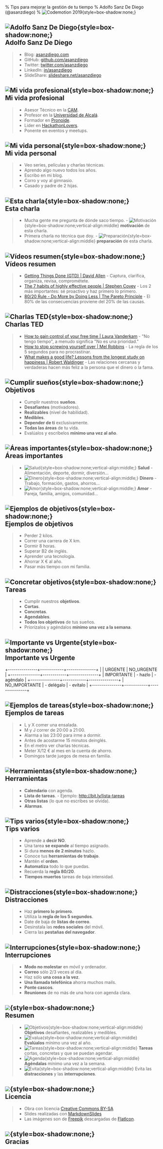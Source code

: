 % Tips para mejorar la gestión de tu tiempo
% Adolfo Sanz De Diego (@asanzdiego)
% ![Codemotion 2019](../img/codemotion.png){style=box-shadow:none;}

## ![Adolfo Sanz De Diego](../img/100/asanzdiego.png){style=box-shadow:none;} <br /> Adolfo Sanz De Diego

> - Blog: [asanzdiego.com](http://asanzdiego.com/)
> - GitHub: [github.com/asanzdiego](http://github.com/asanzdiego)
> - Twitter: [twitter.com/asanzdiego](http://twitter.com/asanzdiego)
> - LinkedIn: [in/asanzdiego](http://www.linkedin.com/in/asanzdiego)
> - SlideShare: [slideshare.net/asanzdiego](http://www.slideshare.net/asanzdiego/)

## ![Mi vida profesional](../img/100/goal.png){style=box-shadow:none;} <br /> Mi vida profesional

> - Asesor Técnico en la [CAM](http://www.comunidad.madrid/).
> - Profesor en la [Universidad de Alcalá](http://www.uah.es/).
> - Formador en [Pronoide](http://www.pronoide.com/).
> - Lider en [HackathonLovers](http://www.pronoide.com/).
> - Ponente en eventos y meetups.

## ![Mi vida personal](../img/100/love.png){style=box-shadow:none;} <br /> Mi vida personal

> - Veo series, películas y charlas técnicas.
> - Aprendo algo nuevo todos los años.
> - Escribo  en mi blog.
> - Corro y voy al gimnasio.
> - Casado y padre de 2 hijas.

## ![Esta charla](../img/100/classroom.png){style=box-shadow:none;} <br /> Esta charla

> - Mucha gente me pregunta de dónde saco tiempo.
>       - ![Motivación](../img/100/muscle.png){style=box-shadow:none;vertical-align:middle} **motivación** de esta charla.
> - Primera charla no técnica que doy.
>       - ![Preparación](../img/100/work.png){style=box-shadow:none;vertical-align:middle} **preparación** de esta charla.

## ![Vídeos resumen](../img/100/youtube.png){style=box-shadow:none;} <br /> Vídeos resumen

> - [Getting Things Done (GTD) | David Allen](https://www.youtube.com/watch?v=gCswMsONkwY)
>       - Captura, clarifica, organiza, revisa, comprométete.
> - [The 7 habits of highly effective people | Stephen Covey](https://www.youtube.com/watch?v=ktlTxC4QG8g)
>       - Los 2 más importantes: sé proactivo y haz primero lo primero.
> - [80/20 Rule - Do More by Doing Less | The Pareto Principle](https://www.youtube.com/watch?v=EAynHZE-lK4)
>       - El 80% de las consecuencias proviene del 20% de las causas.

## ![Charlas TED](../img/100/ted.png){style=box-shadow:none;} <br /> Charlas TED

> - [How to gain control of your free time | Laura Vanderkam](https://www.youtube.com/watch?v=n3kNlFMXslo)
>       - "No tengo tiempo", a menudo significa "No es una prioridad."
> - [How to stop screwing yourself over | Mel Robbins](https://www.youtube.com/watch?v=Lp7E973zozc)
>       - La regla de los 5 segundos para no procrastinar.
> - [What makes a good life? Lessons from the longest study on happiness | Robert Waldinger](https://www.youtube.com/watch?v=8KkKuTCFvzI)
>       - Las relaciones cercanas y verdaderas hacen más feliz a la persona que el dinero o la fama.

## ![Cumplir sueños](../img/100/target.png){style=box-shadow:none;} <br /> Objetivos

> - Cumplir nuestros **sueños**.
> - **Desafiantes** (motivadores).
> - **Realizables** (nivel de habilidad).
> - **Medibles**.
> - **Depender de ti** exclusivamente.
> - **Todas las áreas** de tu vida.
> - Evalúalos y escríbelos **mínimo una vez al año**.

## ![Áreas importantes](../img/100/pie-chart.png){style=box-shadow:none;} <br /> Áreas importantes

> - ![Salud](../img/100/exercise.png){style=box-shadow:none;vertical-align:middle;} **Salud**
>       - Alimentación, deporte, dormir, diversión...
> - ![Dinero](../img/100/coins.png){style=box-shadow:none;vertical-align:middle;} **Dinero**
>       - Trabajo, formación, gastos, ahorros...
> - ![Amor](../img/100/heartbeat.png){style=box-shadow:none;vertical-align:middle;} **Amor**
>       - Pareja, familia, amigos, comunidad...

## ![Ejemplos de objetivos](../img/100/target-2.png){style=box-shadow:none;} <br /> Ejemplos de objetivos

> - Perder 2 kilos.
> - Correr una carrera de X km.
> - Dormir 8 horas.
> - Superar B2 de inglés.
> - Aprender una tecnología.
> - Ahorrar X € al año.
> - Pasar más tiempo con mi familia.

## ![Concretar objetivos](../img/100/list.png){style=box-shadow:none;} <br /> Tareas

> - Cumplir nuestros **objetivos**.
> - **Cortas**.
> - **Concretas**.
> - **Agendables**.
> - **Todos los objetivos** de tus sueños.
> - Priorízalos y agéndalos **mínimo una vez a la semana**.

## ![Importante vs Urgente](../img/100/priority.png){style=box-shadow:none;} <br /> Importante vs Urgente

+---------------+------------+---------------+
|               |  URGENTE   |  NO_URGENTE   |
+---------------+------------+---------------+
| IMPORTANTE    | - hazlo    | - agéndalo    |
+---------------+------------+---------------+
| NO_IMPORTANTE | - delégalo | - evítalo     |
+---------------+------------+---------------+

## ![Ejemplos de tareas](../img/100/calendar.png){style=box-shadow:none;} <br /> Ejemplos de tareas

> - L y X comer una ensalada.
> - M y J correr de 20:00 a 21:00.
> - Alarma a las 23:00 para irme a dormir.
> - Antes de acostarme 15 minutos deinglés.
> - En el metro ver charlas técnicas.
> - Meter X/12 € al mes en la cuenta de ahorro.
> - Domingos tarde juegos de mesa en familia.

## ![Herramientas](../img/100/tools.png){style=box-shadow:none;} <br /> Herramientas

> - **Calendario** con agenda.
> - **Lista de tareas**.
>       - Ejemplo: <http://bit.ly/lista-tareas>
> - **Otras listas** (lo que no escribes se olvida).
> - **Alarmas**.

## ![Tips varios](../img/100/idea.png){style=box-shadow:none;} <br /> Tips varios

> - Aprende a **decir NO**.
> - Una tarea **se expande** al tiempo asignado.
> - Si dura **menos de 2 minutos** hazlo.
> - Conoce tus **herramientas de trabajo**.
> - Mantén el **orden**.
> - **Automatiza** todo lo que puedas.
> - Recuerda la **regla 80/20**.
> - **Tiempos muertos** tareas de baja intensidad.

## ![Distracciones](../img/100/game-controller.png){style=box-shadow:none;} <br /> Distracciones

> - Haz **primero lo primero**.
> - Utiliza la **regla de los 5 segundos**.
> - Date de baja de **listas de correo**.
> - Desinstala las **redes sociales** del móvil.
> - Cierra las **pestañas del navegador**.

## ![Interrupciones](../img/100/notification.png){style=box-shadow:none;} <br /> Interrupciones

> - **Modo no molestar** en móvil y ordenador.
> - **Correo** sólo 2/3 veces al día.
> - Haz sólo **una cosa a la vez**.
> - **Una llamada telefónica** ahorra muchos mails.
> - **Ponte cascos**.
> - **Reuniones** de no más de una hora con agenda clara.

## ![](../img/100/finish-line.png){style=box-shadow:none;} <br /> Resumen

> - ![Objetivos](../img/100/target.png){style=box-shadow:none;vertical-align:middle} **Objetivos** desafiantes, realizables y medibles.
> - ![Evalua](../img/100/priority.png){style=box-shadow:none;vertical-align:middle} **Evalúalos** mínimo una vez al año.
> - ![Tareas](../img/100/list.png){style=box-shadow:none;vertical-align:middle} **Tareas** cortas, concretas y que se puedan agendar.
> - ![Agenda](../img/100/calendar.png){style=box-shadow:none;vertical-align:middle} **Agéndalas** mínimo una vez a la semana.
> - ![Evita](../img/100/siren.png){style=box-shadow:none;vertical-align:middle} Evita las **distracciones** y las **interrupciones**.

## ![](../img/100/award.png){style=box-shadow:none;} <br /> Licencia

> - Obra con licencia [Creative Commons BY-SA](http://creativecommons.org/licenses/by-sa/3.0/es/)
> - Slides realizadas con [MarkdownSlides](https://github.com/asanzdiego/markdownslides)
> - Las imágenes son de [Freepik](https://www.freepik.com/home) descargadas de [FlatIcon](http://www.flaticon.com).

## ![](../img/100/heart.png){style=box-shadow:none;} <br /> Gracias
